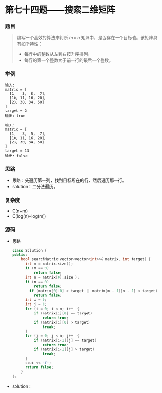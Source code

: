 # 第七十四题——搜索二维矩阵

### 题目

> 编写一个高效的算法来判断 *m* x *n* 矩阵中，是否存在一个目标值。该矩阵具有如下特性：
>
> - 每行中的整数从左到右按升序排列。
> - 每行的第一个整数大于前一行的最后一个整数。

### 举例

```
输入:
matrix = [
  [1,   3,  5,  7],
  [10, 11, 16, 20],
  [23, 30, 34, 50]
]
target = 3
输出: true

输入:
matrix = [
  [1,   3,  5,  7],
  [10, 11, 16, 20],
  [23, 30, 34, 50]
]
target = 13
输出: false
```

### 思路

* 思路：先遍历第一列，找到目标所在的行，然后遍历那一行。
* solution：二分法遍历。

### 复杂度

- O(n+m)
- O(log(n)+log(m))


### 源码

* 思路

  ```c++
  class Solution {
  public:
      bool searchMatrix(vector<vector<int>>& matrix, int target) {
  		int m = matrix.size();
  		if (m == 0)
  			return false;
  		int n = matrix[0].size();
  		if (n == 0)
  			return false;
          if (matrix[0][0] > target || matrix[m - 1][n - 1] < target)
  			return false;
  		int i = 0;
  		int j = 0;
  		for (i = 0; i < m; i++) {
  			if (matrix[i][0] == target)
  				return true;
  			if (matrix[i][0] > target)
  				break;
  		}
  		for (j = 0; j < n; j++) {
  			if (matrix[i-1][j] == target)
  				return true;
  			if (matrix[i-1][j] > target)
  				break;
  		}
  		cout << "f";
  		return false;     
      }
  };
  ```

- solution：

  ```c++
  
  ```
